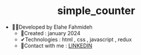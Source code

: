 
<h1 align="center">simple_counter</h1>

- 🙋‍♀️Developed by Elahe Fahmideh
  - 📆Created : january 2024
  - &#x2714;Technologies : html , css , javascript , redux
  - &#128231;Contact with me : <a href="https://www.linkedin.com/in/elahe-fahmideh/">LINKEDIN</a>
